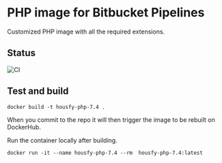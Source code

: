 
# PHP image for Bitbucket Pipelines

Customized PHP image with all the required extensions.

## Status

![CI](https://github.com/housfy/php-7.3-bitbucket-pipelines/workflows/CI/badge.svg)

## Test and build

```
docker build -t housfy-php-7.4 .
```
When you commit to the repo it will then trigger the image to be rebuilt on DockerHub.

Run the container locally after building.

```
docker run -it --name housfy-php-7.4 --rm  housfy-php-7.4:latest
```
